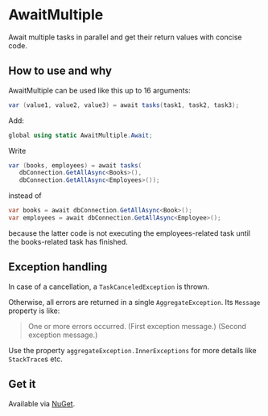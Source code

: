 # AwaitMultiple

Await multiple tasks in parallel and get their return values with concise code.


## How to use and why

AwaitMultiple can be used like this up to 16 arguments:
```cs
var (value1, value2, value3) = await tasks(task1, task2, task3);
```

Add:
```cs
global using static AwaitMultiple.Await;
```

Write
```cs
var (books, employees) = await tasks(
   dbConnection.GetAllAsync<Books>(),
   dbConnection.GetAllAsync<Employees>());
```
instead of
```cs
var books = await dbConnection.GetAllAsync<Book>();
var employees = await dbConnection.GetAllAsync<Employee>();
```
because the latter code is not executing the employees-related task until the books-related task has finished.


## Exception handling

In case of a cancellation, a `TaskCanceledException` is thrown.

Otherwise, all errors are returned in a single `AggregateException`. Its `Message` property is like:

> One or more errors occurred. (First exception message.) (Second exception message.)

Use the property `aggregateException.InnerExceptions` for more details like `StackTrace`s etc.


## Get it

Available via [NuGet](https://www.nuget.org/packages/AwaitMultiple).